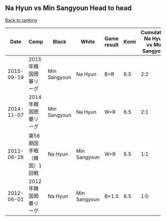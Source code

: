 ## Na Hyun vs Min Sangyoun Head to head

[Back to ranking](../../index.md)




| **Date** | **Comp** | **Black** | **White** | **Game result** | **Komi** | **Cumulative Na Hyun vs Min Sangyoun** | **Na Hyun streak** | **Min Sangyoun streak** | 
| --- | --- | --- | --- | --- | --- | --- | --- | --- |
| 2015-09-19 | 2015年韓国囲碁リーグ | Min Sangyoun | Na Hyun | B+R | 6.5 | 2:2 | 0 | 1 | 
| 2014-11-07 | 2014年韓国囲碁リーグ | Min Sangyoun | Na Hyun | W+R | 6.5 | 2:1 | 1 | 0 | 
| 2012-06-28 | 第56期国手戦（韓国）1回戦 | Na Hyun | Min Sangyoun | W+R | 6.5 | 1:1 | 0 | 1 | 
| 2012-06-01 | 2012年韓国囲碁リーグ | Na Hyun | Min Sangyoun | B+1.5 | 6.5 | 1:0 | 1 | 0 |




